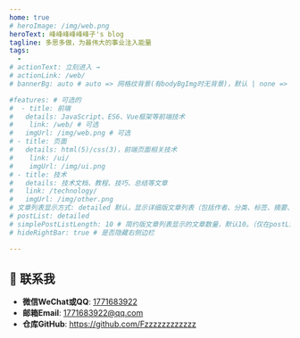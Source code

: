 ```yaml
---
home: true
# heroImage: /img/web.png
heroText: 峰峰峰峰峰峰子's blog
tagline: 多思多做，为最伟大的事业注入能量
tags:
  -
# actionText: 立刻进入 →
# actionLink: /web/
# bannerBg: auto # auto => 网格纹背景(有bodyBgImg时无背景)，默认 | none => 无 | '大图地址' | background: 自定义背景样式       提示：如发现文本颜色不适应你的背景时可以到palette.styl修改$bannerTextColor变量

#features: # 可选的
#  - title: 前端
#   details: JavaScript、ES6、Vue框架等前端技术
#    link: /web/ # 可选
#   imgUrl: /img/web.png # 可选
# - title: 页面
#   details: html(5)/css(3)，前端页面相关技术
#    link: /ui/
#    imgUrl: /img/ui.png
# - title: 技术
#   details: 技术文档、教程、技巧、总结等文章
#   link: /technology/
#   imgUrl: /img/other.png
# 文章列表显示方式: detailed 默认，显示详细版文章列表（包括作者、分类、标签、摘要、分页等）| simple => 显示简约版文章列表（仅标题和日期）| none 不显示文章列表
# postList: detailed
# simplePostListLength: 10 # 简约版文章列表显示的文章数量，默认10。（仅在postList设置为simple时生效）
# hideRightBar: true # 是否隐藏右侧边栏

---
```



## :email: 联系我
- **微信WeChat或QQ**: <a href="tencent://message/?uin=894072666&Site=&Menu=yesUrl" class='qq'>1771683922</a>
- **邮箱Email**: <a href="mailto:203152807@qq.com">1771683922@qq.com</a>
- **仓库GitHub**: <https://github.com/Fzzzzzzzzzzzz>
</br> 